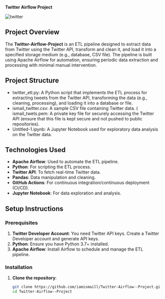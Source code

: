 **Twitter Airflow Project**
 

![twitter](https://user-images.githubusercontent.com/51711008/201462230-7d767c6a-6367-40f7-8b82-cd23a14998ab.jpeg)


## Project Overview
The **Twitter-Airflow-Project** is an ETL pipeline designed to extract data from Twitter using the Twitter API, transform and clean it, and load it into a specified storage medium (e.g., database, CSV file). The pipeline is built using Apache Airflow for automation, ensuring periodic data extraction and processing with minimal manual intervention.

## Project Structure

* twitter_etl.py: A Python script that implements the ETL process for extracting tweets from the Twitter API, transforming the data (e.g., cleaning, processing), and loading it into a database or file.
* ismail_twitter.csv: A sample CSV file containing Twitter data.
( ismail_twets.pem: A private key file for securely accessing the Twitter API (ensure that this file is kept secure and not pushed to public repositories).
* Untitled-1.ipynb: A Jupyter Notebook used for exploratory data analysis on the Twitter data.

## Technologies Used

- **Apache Airflow**: Used to automate the ETL pipeline.
- **Python**: For scripting the ETL process.
- **Twitter API**: To fetch real-time Twitter data.
- **Pandas**: Data manipulation and cleaning.
- **GitHub Actions**: For continuous integration/continuous deployment (CI/CD).
- **Jupyter Notebook**: For data exploration and analysis.

## Setup Instructions

### Prerequisites
1. **Twitter Developer Account**: You need Twitter API keys. Create a Twitter Developer account and generate API keys.
2. **Python**: Ensure you have Python 3.7+ installed.
3. **Apache Airflow**: Install Airflow to schedule and manage the ETL pipeline.

### Installation

1. **Clone the repository**:
   ```bash
   git clone https://github.com/iamismaill/Twitter-Airflow--Project.git
   cd Twitter-Airflow--Project
```
